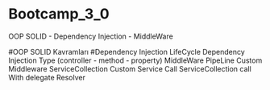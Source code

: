 # Bootcamp_3_0
OOP SOLID - Dependency Injection - MiddleWare 

#OOP SOLID Kavramları
#Dependency Injection LifeCycle
Dependency Injection Type (controller - method - property) 
MiddleWare PipeLine 
Custom Middleware
ServiceCollection Custom Service Call 
ServiceCollection call With delegate Resolver
